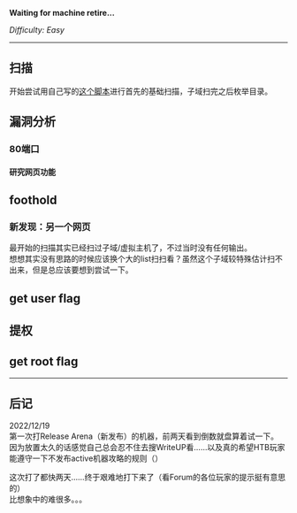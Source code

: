 **Waiting for machine retire...**

*Difficulty: Easy*

---

## 扫描

开始尝试用自己写的[这个脚本](./HTB_Shoppy.md#htb_easy_firstscaning)进行首先的基础扫描，子域扫完之后枚举目录。



## 漏洞分析

### 80端口

#### 研究网页功能



## foothold


### 新发现：另一个网页

最开始的扫描其实已经扫过子域/虚拟主机了，不过当时没有任何输出。  
想想其实没有思路的时候应该换个大的list扫扫看？虽然这个子域较特殊估计扫不出来，但是总应该要想到尝试一下。  


## get user flag





## 提权






## get root flag


---

## 后记

2022/12/19  
第一次打Release Arena（新发布）的机器，前两天看到倒数就盘算着试一下。  
因为放置太久的话感觉自己总会忍不住去搜WriteUP看……以及真的希望HTB玩家能遵守一下不发布active机器攻略的规则（）

这次打了都快两天……终于艰难地打下来了（看Forum的各位玩家的提示挺有意思的）  
比想象中的难很多。。。